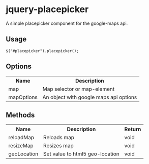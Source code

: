 jquery-placepicker
==================

A simple placepicker component for the google-maps api. 

Usage
-----

```
$("#placepicker").placepicker();
```

Options
-------
<table>
  <tr>
    <th>Name</th><th>Description</th>
  </tr>
  <tr>
    <td>map</td><td>Map selector or map-element</td>
  </tr>
  <tr>
    <td>mapOptions</td><td>An object with google maps api options</td>
  </tr>
</table>

Methods
-------
<table>
  <tr>
    <th>Name</th><th>Description</th><th>Return</th>
  </tr>
  <tr>
    <td>reloadMap</td><td>Reloads map</td><td>void</td>
  </tr>
  <tr>
    <td>resizeMap</td><td>Resizes map</td><td>void</td>
  </tr>
  <tr>
    <td>geoLocation</td><td>Set value to html5 geo-location</td><td>void</td>
  </tr>
</table>
